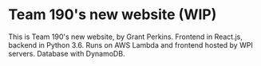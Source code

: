 # Team 190's new website (WIP)

This is Team 190's new website, by Grant Perkins. Frontend in React.js, backend in Python 3.6. Runs on AWS Lambda and frontend hosted by WPI servers. Database with DynamoDB.
